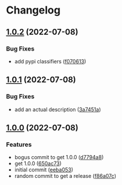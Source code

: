 # Changelog

## [1.0.2](https://github.com/ooliver1/dichecker/compare/v1.0.1...v1.0.2) (2022-07-08)


### Bug Fixes

* add pypi classifiers ([f070613](https://github.com/ooliver1/dichecker/commit/f0706136357636754a9be10d99c97890d00df0cb))

## [1.0.1](https://github.com/ooliver1/dichecker/compare/v1.0.0...v1.0.1) (2022-07-08)


### Bug Fixes

* add an actual description ([3a7451a](https://github.com/ooliver1/dichecker/commit/3a7451a8de026f4bdc846637448ec576b2287141))

## [1.0.0](https://github.com/ooliver1/dichecker/compare/v1.0.0...v1.0.0) (2022-07-08)


### Features

* bogus commit to get 1.0.0 ([d7794a8](https://github.com/ooliver1/dichecker/commit/d7794a84a3e58f0bd42df84c0fb600ef3de946de))
* get 1.0.0 ([650ac73](https://github.com/ooliver1/dichecker/commit/650ac730ae0da140a91cfac3d829dc459de397c9))
* initial commit ([eeba053](https://github.com/ooliver1/dichecker/commit/eeba0531b78f8db0a422c4ef34cb01e181899197))
* random commit to get a release ([f86a07c](https://github.com/ooliver1/dichecker/commit/f86a07c33bda5cc4c0d1f21996970cc3d6000f8d))
